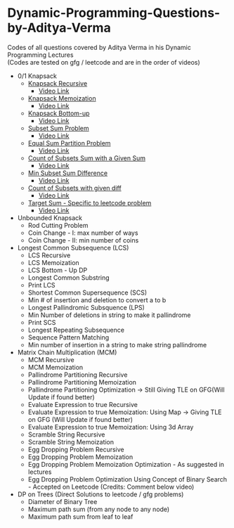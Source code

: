 # Dynamic-Programming-Questions-by-Aditya-Verma

Codes of all questions covered by Aditya Verma in his Dynamic Programming Lectures\
(Codes are tested on gfg / leetcode and are in the order of videos)

- 0/1 Knapsack
  - [Knapsack Recursive](https://github.com/shubhamchemate003/Dynamic-Programming-Questions-by-Aditya-Verma/blob/main/knapsack_recursive.cpp)
    - [Video Link]()
  - [Knapsack Memoization]()
    - [Video Link]()
  - [Knapsack Bottom-up]()
    - [Video Link]()
  - [Subset Sum Problem]()
    - [Video Link]()
  - [Equal Sum Partition Problem]()
    - [Video Link]()
  - [Count of Subsets Sum with a Given Sum]()
    - [Video Link]()
  - [Min Subset Sum Difference]()
    - [Video Link]()
  - [Count of Subsets with given diff]()
    - [Video Link]()
  - [Target Sum - Specific to leetcode problem]()
    - [Video Link]()
- Unbounded Knapsack
  - Rod Cutting Problem
  - Coin Change - I: max number of ways
  - Coin Change - II: min number of coins
- Longest Common Subsequence (LCS)
  - LCS Recursive
  - LCS Memoization
  - LCS Bottom - Up DP
  - Longest Common Substring
  - Print LCS
  - Shortest Common Supersequence (SCS)
  - Min # of insertion and deletion to convert a to b
  - Longest Pallindromic Subsquence (LPS)
  - Min Number of deletions in string to make it pallindrome
  - Print SCS
  - Longest Repeating Subsequence
  - Sequence Pattern Matching
  - Min number of insertion in a string to make string pallindrome
- Matrix Chain Multiplication (MCM)
  - MCM Recursive
  - MCM Memoization
  - Pallindrome Partitioning Recursive
  - Pallindrome Partitioning Memoization
  - Pallindrome Partitioning Optimization -> Still Giving TLE on GFG(Will Update if found better)
  - Evaluate Expression to true Recursive
  - Evaluate Expression to true Memoization: Using Map -> Giving TLE on GFG (Will Update if found better)
  - Evaluate Expression to true Memoization: Using 3d Array
  - Scramble String Recursive
  - Scramble String Memoization
  - Egg Dropping Problem Recursive
  - Egg Dropping Problem Memoization
  - Egg Dropping Problem Memoization Optimization - As suggested in lectures
  - Egg Dropping Problem Optimization Using Concept of Binary Search - Accepted on Leetcode (Credits: Comment below video)
- DP on Trees (Direct Solutions to leetcode / gfg problems)
  - Diameter of Binary Tree
  - Maximum path sum (from any node to any node)
  - Maximum path sum from leaf to leaf
